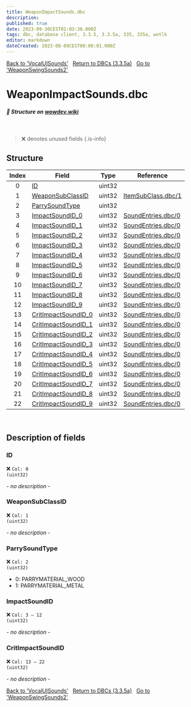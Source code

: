 ```yaml
---
title: WeaponImpactSounds.dbc
description:
published: true
date: 2023-09-30CEST01:03:36.000Z
tags: dbc, database client, 3.3.5, 3.3.5a, 335, 335a, wotlk
editor: markdown
dateCreated: 2023-08-09CEST00:06:01.000Z
---
```

<a href="https://trinitycore.info/files/DBC/335/vocaluisounds" class="mt-5 v-btn v-btn--depressed v-btn--flat v-btn--outlined theme--light v-size--default darkblue--text text--lighten-3"><span class="v-btn__content"><i aria-hidden="true" class="v-icon notranslate v-icon--left mdi mdi-arrow-left theme--light"></i><span>Back to 'VocalUISounds'</span></span></a>&nbsp;&nbsp;&nbsp;<a href="https://trinitycore.info/files/DBC/335/DBC" class="mt-5 v-btn v-btn--depressed v-btn--flat v-btn--outlined theme--light v-size--default darkblue--text text--lighten-3"><span class="v-btn__content"><i aria-hidden="true" class="v-icon notranslate v-icon--left mdi mdi-home-outline theme--light"></i><span>Return to DBCs (3.3.5a)</span></span></a>&nbsp;&nbsp;&nbsp;<a href="https://trinitycore.info/files/DBC/335/weaponswingsounds2" class="mt-5 v-btn v-btn--depressed v-btn--flat v-btn--outlined theme--light v-size--default darkblue--text text--lighten-3"><span class="v-btn__content"><span>Go to 'WeaponSwingSounds2'</span><i aria-hidden="true" class="v-icon notranslate v-icon--right mdi mdi-arrow-right theme--light"></i></span></a>

# WeaponImpactSounds.dbc
##### :pencil: Structure on [wowdev.wiki](https://wowdev.wiki/DB/WeaponImpactSounds)
&nbsp;

> :x: denotes unused fields
{.is-info}


## Structure

| Index | Field | Type | Reference |
| :---: | --- | :---: | --- |
| 0 | [ID](#id-alt) | uint32 |  |
| 1 | [WeaponSubClassID](#weaponsubclassid) | uint32 | [ItemSubClass.dbc/1](/files/DBC/335/itemsubclass#subclassid) |
| 2 | [ParrySoundType](#parrysoundtype) | uint32 |  |
| 3 | [ImpactSoundID_0](#impactsoundid) | uint32 | [SoundEntries.dbc/0](/files/DBC/335/soundentries#id-alt) |
| 4 | [ImpactSoundID_1](#impactsoundid) | uint32 | [SoundEntries.dbc/0](/files/DBC/335/soundentries#id-alt) |
| 5 | [ImpactSoundID_2](#impactsoundid) | uint32 | [SoundEntries.dbc/0](/files/DBC/335/soundentries#id-alt) |
| 6 | [ImpactSoundID_3](#impactsoundid) | uint32 | [SoundEntries.dbc/0](/files/DBC/335/soundentries#id-alt) |
| 7 | [ImpactSoundID_4](#impactsoundid) | uint32 | [SoundEntries.dbc/0](/files/DBC/335/soundentries#id-alt) |
| 8 | [ImpactSoundID_5](#impactsoundid) | uint32 | [SoundEntries.dbc/0](/files/DBC/335/soundentries#id-alt) |
| 9 | [ImpactSoundID_6](#impactsoundid) | uint32 | [SoundEntries.dbc/0](/files/DBC/335/soundentries#id-alt) |
| 10 | [ImpactSoundID_7](#impactsoundid) | uint32 | [SoundEntries.dbc/0](/files/DBC/335/soundentries#id-alt) |
| 11 | [ImpactSoundID_8](#impactsoundid) | uint32 | [SoundEntries.dbc/0](/files/DBC/335/soundentries#id-alt) |
| 12 | [ImpactSoundID_9](#impactsoundid) | uint32 | [SoundEntries.dbc/0](/files/DBC/335/soundentries#id-alt) |
| 13 | [CritImpactSoundID_0](#critimpactsoundid) | uint32 | [SoundEntries.dbc/0](/files/DBC/335/soundentries#id-alt) |
| 14 | [CritImpactSoundID_1](#critimpactsoundid) | uint32 | [SoundEntries.dbc/0](/files/DBC/335/soundentries#id-alt) |
| 15 | [CritImpactSoundID_2](#critimpactsoundid) | uint32 | [SoundEntries.dbc/0](/files/DBC/335/soundentries#id-alt) |
| 16 | [CritImpactSoundID_3](#critimpactsoundid) | uint32 | [SoundEntries.dbc/0](/files/DBC/335/soundentries#id-alt) |
| 17 | [CritImpactSoundID_4](#critimpactsoundid) | uint32 | [SoundEntries.dbc/0](/files/DBC/335/soundentries#id-alt) |
| 18 | [CritImpactSoundID_5](#critimpactsoundid) | uint32 | [SoundEntries.dbc/0](/files/DBC/335/soundentries#id-alt) |
| 19 | [CritImpactSoundID_6](#critimpactsoundid) | uint32 | [SoundEntries.dbc/0](/files/DBC/335/soundentries#id-alt) |
| 20 | [CritImpactSoundID_7](#critimpactsoundid) | uint32 | [SoundEntries.dbc/0](/files/DBC/335/soundentries#id-alt) |
| 21 | [CritImpactSoundID_8](#critimpactsoundid) | uint32 | [SoundEntries.dbc/0](/files/DBC/335/soundentries#id-alt) |
| 22 | [CritImpactSoundID_9](#critimpactsoundid) | uint32 | [SoundEntries.dbc/0](/files/DBC/335/soundentries#id-alt) |
&nbsp;
## Description of fields

### ID <!-- {#id-alt} -->
:x: <code>Col: 0 (uint32)</code>

*- no description -*
&nbsp;

### WeaponSubClassID
:x: <code>Col: 1 (uint32)</code>

*- no description -*
&nbsp;

### ParrySoundType
:x: <code>Col: 2 (uint32)</code>

* 0: PARRYMATERIAL_WOOD
* 1: PARRYMATERIAL_METAL
&nbsp;

### ImpactSoundID
:x: <code>Col: 3 &ndash; 12 (uint32)</code>

*- no description -*
&nbsp;

### CritImpactSoundID
:x: <code>Col: 13 &ndash; 22 (uint32)</code>

*- no description -*
&nbsp;

<a href="https://trinitycore.info/files/DBC/335/vocaluisounds" class="mt-5 v-btn v-btn--depressed v-btn--flat v-btn--outlined theme--light v-size--default darkblue--text text--lighten-3"><span class="v-btn__content"><i aria-hidden="true" class="v-icon notranslate v-icon--left mdi mdi-arrow-left theme--light"></i><span>Back to 'VocalUISounds'</span></span></a>&nbsp;&nbsp;&nbsp;<a href="https://trinitycore.info/files/DBC/335/DBC" class="mt-5 v-btn v-btn--depressed v-btn--flat v-btn--outlined theme--light v-size--default darkblue--text text--lighten-3"><span class="v-btn__content"><i aria-hidden="true" class="v-icon notranslate v-icon--left mdi mdi-home-outline theme--light"></i><span>Return to DBCs (3.3.5a)</span></span></a>&nbsp;&nbsp;&nbsp;<a href="https://trinitycore.info/files/DBC/335/weaponswingsounds2" class="mt-5 v-btn v-btn--depressed v-btn--flat v-btn--outlined theme--light v-size--default darkblue--text text--lighten-3"><span class="v-btn__content"><span>Go to 'WeaponSwingSounds2'</span><i aria-hidden="true" class="v-icon notranslate v-icon--right mdi mdi-arrow-right theme--light"></i></span></a>
